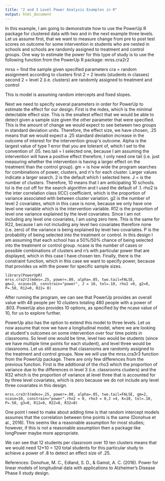 ```yaml
---
title: "2 and 3 Level Power Analysis Examples in R"
output: html_document
---
```

In this example, I am going to demonstrate how to use the PowerUp R package for clustered data with two and in the next example three levels.  Let us assume first, that we want to measure change from pre to post test scores on outcome for some intervention in students who are nested in schools and schools are randomly assigned to treatment and control groups.  One way to estimate the power for this type of study is to use the following function from the PowerUp R package:  mrss.cra2r2

mrss = find the sample given specified parameters
cra = random assignment according to clusters
first 2 = 2 levels (students in classes)
second 2 = level 2 (i.e. clusters) are randomly assigned to treatment and control

This is model is assuming random intercepts and fixed slopes.

Next we need to specify several parameters in order for PowerUp to estimate the effect for our design.  First is the mdes, which is the minimal detectable effect size.  This is the smallest effect that we would be able to detect given a sample size given the other parameter that were specified.  This is the amount of change we would expect to see between two groups in standard deviation units.  Therefore, the effect size, we have chosen, .25 means that we would expect a .25 standard deviation increase in the outcome of interest for the intervention group's outcome.  Alpha is the largest value of type 1 error that you are tolerant of, which I set to the convention of .05.  two.tail = I selected one, because I am assuming the intervention will have a positive effect therefore, I only need one tail (i.e. just measuring whether the intervention is having a larger effect on the treatment than the control group).  gm = is how wide the program searches for combinations of power, clusters, and n's for each cluster.  Larger values indicate a larger search.  2 is the default which I selected here.  J = is the number of clusters.  Therefore, 10 means that I am anticipating 10 schools.  tol is the cut off for the search algorithm and I used the default of .1.  rho2 is the inter correlation class (ICC) coefficient, which is the proportion of variance associated with between cluster variation.  g2 is the number of level 2 covariates, which in this case is none, because we only have one level one variable which is the intervention variable.  R12 is the proportion of level one variance explained by the level covariates.  Since I am not including any level one covariates, I am using zero here.  This is the same for R22, because I am not including any level two covariates therefore none (i.e. zero) of the variance is being explained by level two covariates.  P is the probability of being selected into the treatment or control. In this design I am assuming that each school has a 50%/50% chance of being selected into the treatment or control group.  ncase is the number of cases or possible combinations of clusters and n’s with particular power that are displayed, which in this case I have chosen ten.  Finally, there is the constraint function, which in this case we want to specify power, because that provides us with the power for specific sample sizes.   
```{r, message=FALSE, warning=FALSE}
library(PowerUpR)
mrss.cra2r2(mdes=.25, power=.80, alpha=.05, two.tail=FALSE,
gm=2, ncase=10, constrain="power", J = 10, tol=.10, rho2 =0, g2=0, P=.50, R12=0, R22= 0)
```
After running the program, we can see that PowerUp provides an overall value with 48 people per 10 clusters totaling 480 people with a power of .803.  PowerUp also provides 10 options, as specified by the ncase value of 10, for us to explore further.

PowerUp also has the option to extend this model to three levels.  Let us now assume that now we have a longitudinal model, where we are looking at student's outcomes on some intervention over four time points in classrooms.  So level one would be time, level two would be students (since we have multiple time points for each student), and level three would be classrooms.  Let us still assume that classrooms are randomly assigned to the treatment and control groups.  Now we will use the mrss.cra3r3 function from the PowerUp package.  There are only few differences from the previous function.  First is the additional of the rho3 which the proportion of variance due to the differences in level 3 (i.e. classrooms clusters) and the R32 which is the proportion of variance at level three that is accounted for by three level covariates, which is zero because we do not include any level three covariates in this design.
```{r}
mrss.cra3r3(mdes=.25, power=.80, alpha=.05, two.tail=FALSE, gm=2, ncase=10, constrain="power",rho2 = 0, rho3 = 0,J =4, K=10, tol=.10, P=.50, g3=0, R12=0, R22=0, R32=0)
```
One point I need to make about adding time is that random intercept models assumes that the correlation between time points is the same (Donohue et al., 2016).  This seems like a reasonable assumption for most studies; however, if this is not a reasonable assumption then a package like longPower maybe more appropriate.

We can see that 12 students per classroom over 10 ten clusters means that we would need 12*10 = 120 total students for this particular study to achieve a power of .8 to detect an effect size of .25.

References: Donohue, M. C., Edland, S. D., & Gamst, A. C. (2016). Power for linear models of longitudinal data with applications to Alzheimer’s Disease Phase II study design.
